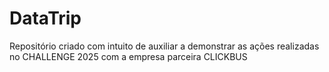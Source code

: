 # DataTrip
Repositório criado com intuito de auxiliar a demonstrar as ações realizadas no CHALLENGE 2025 com a empresa parceira CLICKBUS
